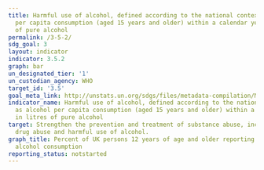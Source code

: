 ```yaml
---
title: Harmful use of alcohol, defined according to the national context as alcohol
  per capita consumption (aged 15 years and older) within a calendar year in litres
  of pure alcohol
permalink: /3-5-2/
sdg_goal: 3
layout: indicator
indicator: 3.5.2
graph: bar
un_designated_tier: '1'
un_custodian_agency: WHO
target_id: '3.5'
goal_meta_link: http://unstats.un.org/sdgs/files/metadata-compilation/Metadata-Goal-3.pdf
indicator_name: Harmful use of alcohol, defined according to the national context
  as alcohol per capita consumption (aged 15 years and older) within a calendar year
  in litres of pure alcohol
target: Strengthen the prevention and treatment of substance abuse, including narcotic
  drug abuse and harmful use of alcohol.
graph_title: Percent of UK persons 12 years of age and older reporting current heavy
  alcohol consumption
reporting_status: notstarted
---
```

